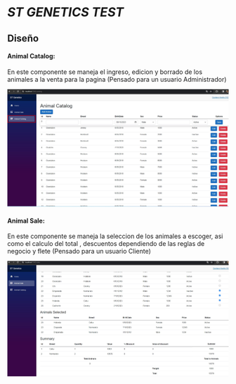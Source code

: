 # ***ST GENETICS TEST***
## Diseño 
#### Animal Catalog: 
En este componente se maneja el ingreso, edicion y borrado de los animales a la venta para la pagina (Pensado para un usuario Administrador)

![AnimalCatalog](./Wireframe/Animal_Catalog.jpg)

#### Animal Sale: 
En este componente se maneja la seleccion de los animales a escoger, asi como el calculo del total , descuentos dependiendo de las reglas de negocio y flete (Pensado para un usuario Cliente)

![AnimalSale](./Wireframe/Animal_Sale.jpg)
